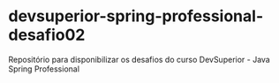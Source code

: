 # devsuperior-spring-professional-desafio02
Repositório para disponibilizar os desafios do curso DevSuperior - Java Spring Professional
